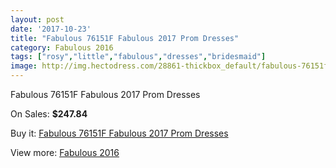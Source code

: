 ```yaml
---
layout: post
date: '2017-10-23'
title: "Fabulous 76151F Fabulous 2017 Prom Dresses"
category: Fabulous 2016
tags: ["rosy","little","fabulous","dresses","bridesmaid"]
image: http://img.hectodress.com/28861-thickbox_default/fabulous-76151f-fabulous-2012-prom-dresses.jpg
---
```

Fabulous 76151F Fabulous 2017 Prom Dresses

On Sales: **$247.84**
<a href="https://www.hectodress.com/fabulous-2013/13468-fabulous-76151f-fabulous-2012-prom-dresses.html"><amp-img layout="responsive" width="600" height="600" src="//img.hectodress.com/28861-thickbox_default/fabulous-76151f-fabulous-2012-prom-dresses.jpg" alt="Fabulous 76151F Fabulous 2017 Prom Dresses 0" /></a>

Buy it: [Fabulous 76151F Fabulous 2017 Prom Dresses](https://www.hectodress.com/fabulous-2013/13468-fabulous-76151f-fabulous-2012-prom-dresses.html "Fabulous 76151F Fabulous 2017 Prom Dresses")

View more: [Fabulous 2016](https://www.hectodress.com/219-fabulous-2013 "Fabulous 2016")